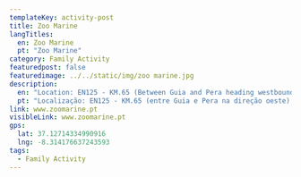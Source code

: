 ```yaml
---
templateKey: activity-post
title: Zoo Marine
langTitles:
  en: Zoo Marine
  pt: "Zoo Marine"
category: Family Activity
featuredpost: false
featuredimage: ../../static/img/zoo marine.jpg
description: 
  en: "Location: EN125 - KM.65 (Between Guia and Pera heading westbound) Opening Season: End March - End October"
  pt: "Localização: EN125 - KM.65 (entre Guia e Pera na direção oeste) Temporada de abertura: Final de março - Final de outubro"
link: www.zoomarine.pt
visibleLink: www.zoomarine.pt
gps:
  lat: 37.12714334990916
  lng: -8.314176637243593
tags:
  - Family Activity
---
```


